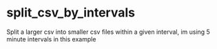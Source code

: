 # split_csv_by_intervals
Split a larger csv into smaller csv files within a given interval, im using 5 minute intervals in this example
